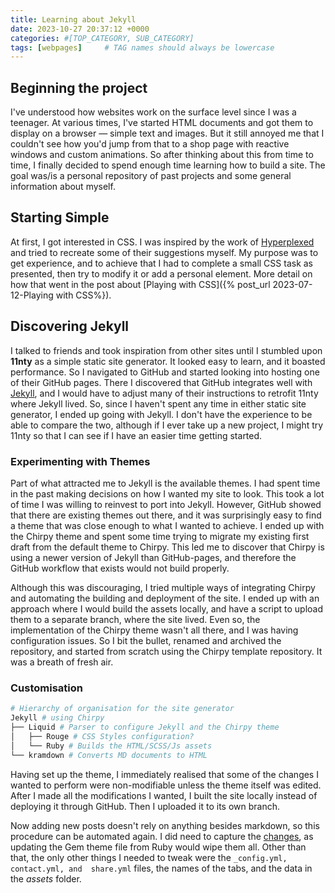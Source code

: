 ```yaml
---
title: Learning about Jekyll
date: 2023-10-27 20:37:12 +0000
categories: #[TOP_CATEGORY, SUB_CATEGORY]
tags: [webpages]     # TAG names should always be lowercase
---
```


## Beginning the project

I've understood how websites work on the surface level since I was a teenager.
At various times, I've started HTML documents and got them to display on a browser — simple text and images.
But it still annoyed me that I couldn't see how you'd jump from that to a shop page with reactive windows and custom animations.
So after thinking about this from time to time, I finally decided to spend enough time learning how to build a site.
The goal was/is a personal repository of past projects and some general information about myself.

## Starting Simple

At first, I got interested in CSS.
I was inspired by the work of [Hyperplexed](https://www.youtube.com/Hyperplexed) and tried to recreate some of their suggestions myself.
My purpose was to get experience, and to achieve that I had to complete a small CSS task as presented, then try to modify it or add a personal element. More detail on how that went in the post about [Playing with CSS]({% post_url 2023-07-12-Playing with CSS%}).

## Discovering Jekyll

I talked to friends and took inspiration from other sites until I stumbled upon **11nty** as a simple static site generator.
It looked easy to learn, and it boasted performance.
So I navigated to GitHub and started looking into hosting one of their GitHub pages.
There I discovered that GitHub integrates well with [Jekyll](https://jekyllrb.com/), and I would have to adjust many of their instructions to retrofit 11nty where Jekyll lived.
So, since I haven't spent any time in either static site generator, I ended up going with Jekyll.
I don't have the experience to be able to compare the two, although if I ever take up a new project, I might try 11nty so that I can see if I have an easier time getting started.

### Experimenting with Themes

Part of what attracted me to Jekyll is the available themes.
I had spent time in the past making decisions on how I wanted my site to look.
This took a lot of time I was willing to reinvest to port into Jekyll.
However, GitHub showed that there are existing themes out there, and it was surprisingly easy to find a theme that was close enough to what I wanted to achieve.
I ended up with the Chirpy theme and spent some time trying to migrate my existing first draft from the default theme to Chirpy.
This led me to discover that Chirpy is using a newer version of Jekyll than GitHub-pages, and therefore the GitHub workflow that exists would not build properly.

Although this was discouraging, I tried multiple ways of integrating Chirpy and automating the building and deployment of the site.
I ended up with an approach where I would build the assets locally, and have a script to upload them to a separate branch, where the site lived.
Even so, the implementation of the Chirpy theme wasn't all there, and I was having configuration issues.
So I bit the bullet, renamed and archived the repository, and started from scratch using the Chirpy template repository.
It was a breath of fresh air.

### Customisation

```bash
# Hierarchy of organisation for the site generator
Jekyll # using Chirpy
├── Liquid # Parser to configure Jekyll and the Chirpy theme
│   ├── Rouge # CSS Styles configuration?
│   └── Ruby # Builds the HTML/SCSS/Js assets
└── kramdown # Converts MD documents to HTML
```

Having set up the theme, I immediately realised that some of the changes I wanted to perform were non-modifiable unless the theme itself was edited.
After I made all the modifications I wanted, I built the site locally instead of deploying it through GitHub.
Then I uploaded it to its own branch.

Now adding new posts doesn't rely on anything besides markdown, so this procedure can be automated again.
I did need to capture the [changes](/assets/files/custom-jekyll-theme-chirpy-6.2.3.zip), as updating the Gem theme file from Ruby would wipe them all.
Other than that, the only other things I needed to tweak were the `_config.yml, contact.yml, and  share.yml` files, the names of the tabs, and the data in the _assets_ folder.
